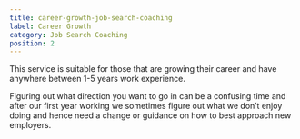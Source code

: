 ```yaml
---
title: career-growth-job-search-coaching
label: Career Growth
category: Job Search Coaching
position: 2
---
```

This service is suitable for those that are growing their career and have anywhere between 1-5 years work experience.

Figuring out what direction you want to go in can be a confusing time and after our first year working we sometimes figure out what we don’t enjoy doing and hence need a change or guidance on how to best approach new employers.
